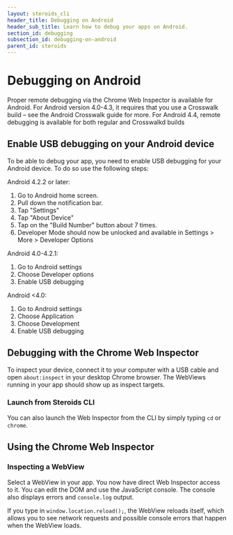 ```yaml
---
layout: steroids_cli
header_title: Debugging on Android
header_sub_title: Learn how to debug your apps on Android.
section_id: debugging
subsection_id: debugging-on-android
parent_id: steroids
---
```


# Debugging on Android

Proper remote debugging via the Chrome Web Inspector is available for Android. For Android version 4.0-4.3, it requires that you use a Crosswalk build – see the Android Crosswalk guide for more. For Android 4.4, remote debugging is available for both regular and Crosswalkd builds


## Enable USB debugging on your Android device

To be able to debug your app, you need to enable USB debugging for your Android device. To do so use the following steps:

Android 4.2.2 or later:

1. Go to Android home screen.
2. Pull down the notification bar.
3. Tap "Settings"
4. Tap "About Device"
5. Tap on the "Build Number" button about 7 times.
6. Developer Mode should now be unlocked and available in Settings > More > Developer Options

Android 4.0-4.2.1:

1. Go to Android settings
2. Choose Developer options
3. Enable USB debugging

Android <4.0:

1. Go to Android settings
2. Choose Application
3. Choose Development
4. Enable USB debugging


## Debugging with the Chrome Web Inspector

To inspect your device, connect it to your computer with a USB cable and open `about:inspect` in your desktop Chrome browser. The WebViews running in your app should show up as inspect targets.

### Launch from Steroids CLI

You can also launch the Web Inspector from the CLI by simply typing `cd` or `chrome`.

## Using the Chrome Web Inspector

### Inspecting a WebView

Select a WebView in your app. You now have direct Web Inspector access to it. You can edit the DOM and use the JavaScript console. The console also displays errors and `console.log` output.

If you type in `window.location.reload();`, the WebView reloads itself, which allows you to see network requests and possible console errors that happen when the WebView loads.

